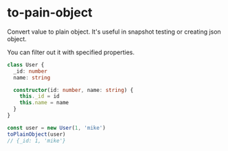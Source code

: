 # to-pain-object

Convert value to plain object. It's useful in snapshot testing or creating json object.

You can filter out it with specified properties.

```typescript
class User {
  _id: number
  name: string

  constructor(id: number, name: string) {
    this._id = id
    this.name = name
  }
}

const user = new User(1, 'mike')
toPlainObject(user)
// {_id: 1, 'mike'}
```
